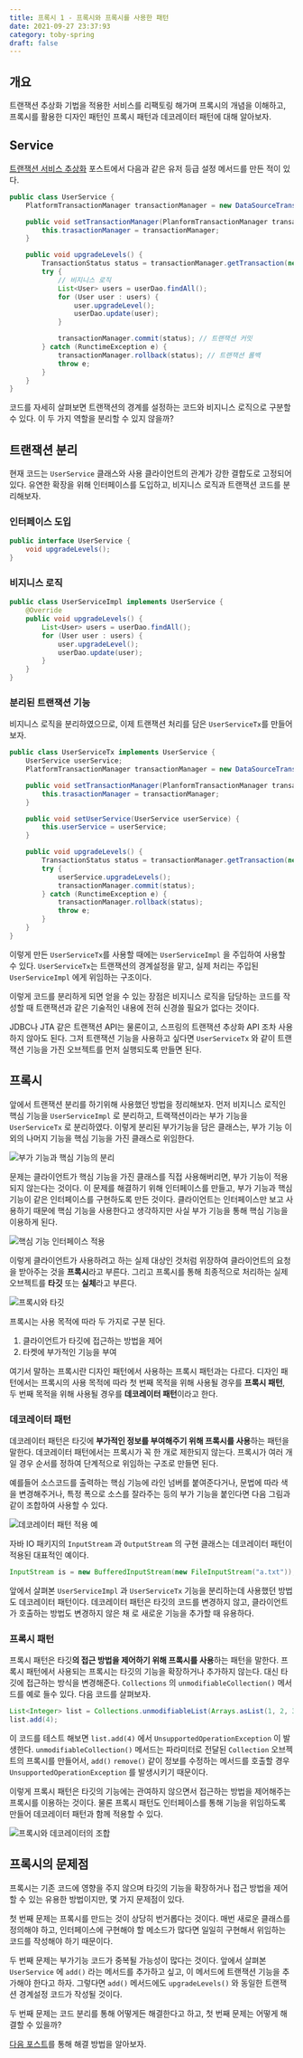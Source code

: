 ```yaml
---
title: 프록시 1 - 프록시와 프록시를 사용한 패턴
date: 2021-09-27 23:37:93
category: toby-spring
draft: false
---
```


## 개요

트랜잭션 추상화 기법을 적용한 서비스를 리팩토링 해가며 프록시의 개념을 이해하고, 프록시를 활용한 디자인 패턴인 프록시 패턴과 데코레이터 패턴에 대해 알아보자.

## Service

[트랜잭션 서비스 추상화](/toby-spring/abstract-transaction-model#user-service) 포스트에서 다음과 같은 유저 등급 설정 메서드를 만든 적이 있다.

```java
public class UserService {
	PlatformTransactionManager transactionManager = new DataSourceTransactionManager(dataSource);

	public void setTransactionManager(PlanformTransactionManager transactionManager) {
		this.trasactionManager = transactionManager;
	}

	public void upgradeLevels() {
		TransactionStatus status = transactionManager.getTransaction(new DefaultTransactionDefinition()); // 트랜잭션 시작
		try {
			// 비지니스 로직
			List<User> users = userDao.findAll();
			for (User user : users) {
				user.upgradeLevel();
				userDao.update(user);
			}

			transactionManager.commit(status); // 트랜잭션 커밋
		} catch (RunctimeException e) {
			transactionManager.rollback(status); // 트랜잭션 롤백
			throw e;
		}
	}
}
```

코드를 자세히 살펴보면 트랜잭션의 경계를 설정하는 코드와 비지니스 로직으로 구분할 수 있다. 이 두 가지 역할을 분리할 수 있지 않을까?

## 트랜잭션 분리

현재 코드는 `UserService` 클래스와 사용 클라이언트의 관계가 강한 결합도로 고정되어있다. 유연한 확장을 위해 인터페이스를 도입하고, 비지니스 로직과 트랜잭션 코드를 분리해보자.

### 인터페이스 도입

```java
public interface UserService {
	void upgradeLevels();
}
```

### 비지니스 로직

```java
public class UserServiceImpl implements UserService {
	@Override
	public void upgradeLevels() {
		List<User> users = userDao.findAll();
		for (User user : users) {
			user.upgradeLevel();
			userDao.update(user);
		}
	}
}
```

### 분리된 트랜잭션 기능

비지니스 로직을 분리하였으므로, 이제 트랜잭션 처리를 담은 `UserServiceTx`를 만들어보자.

<div id="user-service-tx">

```java
public class UserServiceTx implements UserService {
	UserService userService;
	PlatformTransactionManager transactionManager = new DataSourceTransactionManager(dataSource);

	public void setTransactionManager(PlanformTransactionManager transactionManager) {
		this.trasactionManager = transactionManager;
	}

	public void setUserService(UserService userService) {
		this.userService = userService;
	}

	public void upgradeLevels() {
		TransactionStatus status = transactionManager.getTransaction(new DefaultTransactionDefinition()); // 트랜잭션 시작
		try {
			userService.upgradeLevels();
			transactionManager.commit(status);
		} catch (RunctimeException e) {
			transactionManager.rollback(status);
			throw e;
		}
	}
}
```

</div>

이렇게 만든 `UserServiceTx`를 사용할 때에는 `UserServiceImpl` 을 주입하여 사용할 수 있다.   `UserServiceTx`는 트랜잭션의 경계설정을 맡고, 실제 처리는 주입된 `UserServiceImpl` 에게 위임하는 구조이다.

이렇게 코드를 분리하게 되면 얻을 수 있는 장점은 비지니스 로직을 담당하는 코드를 작성할 때 트랜잭션과 같은 기술적인 내용에 전혀 신경쓸 필요가 없다는 것이다.

JDBC나 JTA 같은 트랜잭션 API는 물론이고, 스프링의 트랜잭션 추상화 API 조차 사용하지 않아도 된다. 그저 트랜잭션 기능을 사용하고 싶다면 `UserServiceTx` 와 같이 트랜잭션 기능을 가진 오브젝트를 먼저 실행되도록 만들면 된다.

## 프록시

앞에서 트랜잭션 분리를 하기위해 사용했던 방법을 정리해보자. 먼저 비지니스 로직인 핵심 기능을 `UserServiceImpl` 로 분리하고, 트랙잭션이라는 부가 기능을 `UserServiceTx` 로 분리하였다. 이렇게 분리된 부가기능을 담은 클래스는, 부가 기능 이외의 나머지 기능을 핵심 기능을 가진 클래스로 위임한다.

![부가 기능과 핵심 기능의 분리](images/separation-function.png)

문제는 클라이언트가 핵심 기능을 가진 클래스를 직접 사용해버리면, 부가 기능이 적용되지 않는다는 것이다. 이 문제를 해결하기 위해 인터페이스를 만들고, 부가 기능과 핵심 기능이 같은 인터페이스를 구현하도록 만든 것이다. 클라이언트는 인터페이스만 보고 사용하기 때문에 핵심 기능을 사용한다고 생각하지만 사실 부가 기능을 통해 핵심 기능을 이용하게 된다.

![핵심 기능 인터페이스 적용](images/applying-interface.png)

이렇게 클라이언트가 사용하려고 하는 실제 대상인 것처럼 위장하여 클라이언트의 요청을 받아주는 것을 **프록시**라고 부른다. 그리고 프록시를 통해 최종적으로 처리하는 실제 오브젝트를 **타깃** 또는 **실체**라고 부른다.

![프록시와 타깃](images/proxy-and-target.png)

프록시는 사용 목적에 따라 두 가지로 구분 된다.

1. 클라이언트가 타깃에 접근하는 방법을 제어
2. 타켓에 부가적인 기능을 부여

여기서 말하는 프록시란 디자인 패턴에서 사용하는 프록시 패턴과는 다르다. 디자인 패턴에서는 프록시의 사용 목적에 따라 첫 번째 목적을 위해 사용될 경우를 **프록시 패턴**, 두 번째 목적을 위해 사용될 경우를 **데코레이터 패턴**이라고 한다.

### 데코레이터 패턴

데코레이터 패턴은 타깃에 **부가적인 정보를 부여해주기 위해 프록시를 사용**하는 패턴을 말한다. 데코레이터 패턴에서는 프록시가 꼭 한 개로 제한되지 않는다. 프록시가 여러 개일 경우 순서를 정하여 단계적으로 위임하는 구조로 만들면 된다.

예를들어 소스코드를 출력하는 핵심 기능에 라인 넘버를 붙여준다거나, 문법에 따라 색을 변경해주거나, 특정 폭으로 소스를 잘라주는 등의 부가 기능을 붙인다면 다음 그림과 같이 조합하여 사용할 수 있다.

![데코레이터 패턴 적용 예](images/decorator-pattern-example.png)

자바 IO 패키지의 `InputStream` 과 `OutputStream` 의 구현 클래스는 데코레이터 패턴이 적용된 대표적인 예이다.

```java
InputStream is = new BufferedInputStream(new FileInputStream("a.txt"));
```

앞에서 살펴본 `UserServiceImpl` 과 `UserServiceTx` 기능을 분리하는데 사용했던 방법도 데코레이터 패턴이다. 데코레이터 패턴은 타깃의 코드를 변경하지 않고, 클라이언트가 호출하는 방법도 변경하지 않은 채 로 새로운 기능을 추가할 때 유용하다.

### 프록시 패턴

프록시 패턴은 타깃**의 접근 방법을 제어하기 위해 프록시를 사용**하는 패턴을 말한다. 프록시 패턴에서 사용되는 프록시는 타깃의 기능을 확장하거나 추가하지 않는다. 대신 타깃에 접근하는 방식을 변경해준다. `Collections` 의 `unmodifiableCollection()` 메서드를 예로 들수 있다. 다음 코드를 살펴보자.

```java
List<Integer> list = Collections.unmodifiableList(Arrays.asList(1, 2, 3));
list.add(4);
```

이 코드를 테스트 해보면 `list.add(4)` 에서 `UnsupportedOperationException` 이 발생한다. `unmodifiableCollection()` 메서드는 파라미터로 전달된 `Collection` 오브젝트의 프록시를 만들어서, `add()` `remove()` 같이 정보를 수정하는 메서드를 호출할 경우 `UnsupportedOperationException` 를 발생시키기 때문이다.

이렇게 프록시 패턴은 타깃의 기능에는 관여하지 않으면서 접근하는 방법을 제어해주는 프록시를 이용하는 것이다. 물론 프록시 패턴도 인터페이스를 통해 기능을 위임하도록 만들어 데코레이터 패턴과 함께 적용할 수 있다.

![프록시와 데코레이터의 조합](images/using-proxy-and-decorator.png)

## 프록시의 문제점

프록시는 기존 코드에 영향을 주지 않으며 타깃의 기능을 확장하거나 접근 방법을 제어할 수 있는 유용한 방법이지만, 몇 가지 문제점이 있다.

첫 번째 문제는 프록시를 만드는 것이 상당히 번거롭다는 것이다. 매번 새로운 클래스를 정의해야 하고, 인터페이스에 구현해야 할 메소드가 많다면 일일히 구현해서 위임하는 코드를 작성해야 하기 때문이다.

두 번째 문제는 부가기능 코드가 중복될 가능성이 많다는 것이다. 앞에서 살펴본 `UserService` 에 `add()` 라는 메서드를 추가하고 싶고, 이 메서드에 트랜잭션 기능을 추가해야 한다고 하자. 그렇다면 `add()` 메서드에도 `upgradeLevels()` 와 동일한 트랜잭션 경계설정 코드가 작성될 것이다.

두 번째 문제는 코드 분리를 통해 어떻게든 해결한다고 하고, 첫 번째 문제는 어떻게 해결할 수 있을까?

[다음 포스트](/toby-spring/proxy-2-dynamic-proxy)를 통해 해결 방법을 알아보자.
